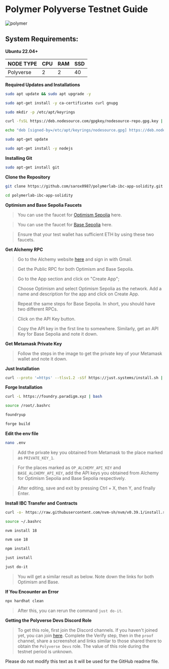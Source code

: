 # Polymer Polyverse Testnet Guide

![polymer](https://pbs.twimg.com/media/GHrV-BVaUAA5qFd?format=jpg&name=medium)

## System Requirements:

**Ubuntu 22.04+**

NODE TYPE | CPU     | RAM      | SSD     |
| ------------- | ------------- | ------------- | -------- |
| Polyverse | 2          | 2         | 40  |
  
  

**Required Updates and Installations**

```bash
sudo apt update && sudo apt upgrade -y
```
```bash
sudo apt-get install -y ca-certificates curl gnupg
```
```bash
sudo mkdir -p /etc/apt/keyrings
```
```bash
curl -fsSL https://deb.nodesource.com/gpgkey/nodesource-repo.gpg.key | sudo gpg --dearmor -o /etc/apt/keyrings/nodesource.gpg
```
```bash
echo "deb [signed-by=/etc/apt/keyrings/nodesource.gpg] https://deb.nodesource.com/node_${NODE_MAJOR}.x nodistro main" | sudo tee /etc/apt/sources.list.d/nodesource.list
```
```bash
sudo apt-get update
```
```bash
sudo apt-get install -y nodejs
```


**Installing Git**

```bash
sudo apt-get install git
```


**Clone the Repository**
```bash
git clone https://github.com/sarox0987/polymerlab-ibc-app-solidity.git
```
```bash
cd polymerlab-ibc-app-solidity
```

**Optimism and Base Sepolia Faucets**

> You can use the faucet for [Optimism Sepolia](https://www.alchemy.com/faucets/optimism-sepolia) here.

> You can use the faucet for [Base Sepolia](https://www.alchemy.com/faucets/base-sepolia) here.

> Ensure that your test wallet has sufficient ETH by using these two faucets.

**Get Alchemy RPC**

> Go to the Alchemy website [here](https://alchemy.com/?r=b9d675bdc6edda35) and sign in with Gmail.

> Get the Public RPC for both Optimism and Base Sepolia.

> Go to the App section and click on "Create App";

> Choose Optimism and select Optimism Sepolia as the network. Add a name and description for the app and click on Create App.

> Repeat the same steps for Base Sepolia. In short, you should have two different RPCs.

> Click on the API Key button.

> Copy the API key in the first line to somewhere. Similarly, get an API Key for Base Sepolia and note it down.

**Get Metamask Private Key**

> Follow the steps in the image to get the private key of your Metamask wallet and note it down.

**Just Installation**

```bash
curl --proto '=https' --tlsv1.2 -sSf https://just.systems/install.sh | bash -s -- --to /usr/local/bin
```

**Forge Installation**

```bash
curl -L https://foundry.paradigm.xyz | bash
```
```bash
source /root/.bashrc
```
```bash
foundryup
```
```bash
forge build
```


**Edit the env file**

```bash
nano .env
```

> Add the private key you obtained from Metamask to the place marked as `PRIVATE_KEY_1`.

> For the places marked as `OP_ALCHEMY_API_KEY` and `BASE_ALCHEMY_API_KEY`, add the API keys you obtained from Alchemy for Optimism Sepolia and Base Sepolia respectively.

> After editing, save and exit by pressing Ctrl + X, then Y, and finally Enter.

**Install IBC Transfer and Contracts**

```bash
curl -o- https://raw.githubusercontent.com/nvm-sh/nvm/v0.39.1/install.sh | bash
```
```bash
source ~/.bashrc
```
```bash
nvm install 18
```
```bash
nvm use 18
```
```bash
npm install
```

```bash
just install
```

```bash
just do-it
```
> You will get a similar result as below. Note down the links for both Optimism and Base.

**If You Encounter an Error**
```bash
npx hardhat clean
```
> After this, you can rerun the command `just do-it`.

**Getting the Polyverse Devs Discord Role**

> To get this role, first join the Discord channels. If you haven't joined yet, you can join [here](https://discord.gg/DEedJybQqG). Complete the Verify step, then in the `proof` channel, share a screenshot and links similar to those shared there to obtain the `Polyverse Devs` role. The value of this role during the testnet period is unknown.

Please do not modify this text as it will be used for the GitHub readme file.
